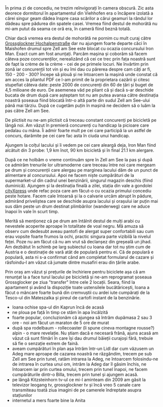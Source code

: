 În prima zi de concediu, ne trezim reînvigorați în camera obscură. Zic asta deorece dormitorul în apartamentul din Viehhofen era o încăpere izolată a cărei singur geam dădea înspre casa scărilor a cărui geamuri la rândul lor dădeau spre pădurea din spatele casei. Vremea fiind destul de mohorâtă nu mi-am putut da seama ce oră era, în cameră fiind beznă totală.

Chiar dacă vremea era destul de mohorâtă ne pornim cu mult curaj către [Grossglockner Hochalpenstraße](http://www.grossglockner.at/en/) dar nu ajungem foarte departe căci în Maishofen drumul spre Zell am See este blocat cu ocazia concursului Iron Man. Exact cum am fost anunțați. Parcăm mașina și coborâm să facem câteva poze concurenților, nerealizând că cei ce trec prin fața noastră sunt de fapt la crème de la crème - cei de pe primele locuri. Ne învârtim prin zonă iar concurenții tot vin și eu îmi dau cu părerea despre cam câți ar fi, 150 - 200 - 300? Începe să plouă și ne întoarcem la mașină unde constat că am acces la pliantul PDF ce l-am primit de la proprietara cazării și citesc stupefiat câteva date: peste 2000 de concurenți din 60 de țări și buget de 4,5 milioane de euro. De asemenea văd pe pliant că și dacă s-ar deschide bucata de drum după care așteptam tot nu am putea avansa către destinația noastră șoseaua fiind blocată într-o altă parte din sudul Zell am See-ului până mai târziu. După ce cugetăm puțin în mașină ne decidem să o luăm la pas către Zell am See.

De plictisit nu ne-am plictisit că treceau constant concurenți pe bicicletă pe lângă noi. Am văzut în premieră concurenți cu handicap la picioare care pedalau cu mâna. Îi admir foarte mult pe cei care participă la un astfel de concurs, darămite pe cei care fac asta în ciuda unui handicap.

Ajungem la colțul lacului și îi vedem pe cei care aleargă deja, Iron Man fiind alcătuit din 3 probe: 1,9 km înot, 90 km bicicletă și în final 21.1 km alergare.

După ce ne holbăm o vreme continuăm spre în Zell am See la pas și după ce admirăm trenurile lor ultramoderne care treceau între noi care mergeam pe drum și concurenții care alergau pe marginea lacului dăm de un punct de alimentare al concursului. Apoi ne facem niște cumpărături de la supermarket-ul din cadrul unei benzinării, singurul magazin deschis (fiind duminică). Ajungem și la destinația finală a zilei, stația din vale a gondolei [cityXpress](https://goo.gl/maps/R4OcR) unde refac poza care am făcut-o cu ocazia primului concediu peste hotare. Facem cale întoarsă și la o calvarie urcăm abrupt în pădure, admirând priveliștea care se deschide asupra lacului și orașului iar puțin mai sus dăm peste un drum destinat plimbărilor (wanderweg) care ne aduce înapoi în vale în scurt timp.

Merită să menționez că pe drum am întâlnit destul de mulți arabi cu nevestele acoperite aproape în totalitate de voal negru. Mă amuza să observ cum dedesubt aveau pantofi de alergat super confortabili sau cum erau vopsite foarte frumos la ochi, practic singura parte vizibilă la nivelul feței. Poze nu am făcut că nu am vrut să declanșez din greșeală un jihad. Am dezbătut în schimb pe larg subiectul cu Ioana dar tot nu știm cum de Austria e o destinație de vară atât de populară pentru ei. Că de populară e populară, asta ni s-a confirmat când am completat formularul de cazare și răsfoindu-l am văzut că jumate dintre musafiri erau din țările arabe.

Prin oraș am văzut și prețurile de închiriere pentru biciclete așa că am renunțat la a face turul lacului pe bicicletă și ne-am reprogramat șoseaua Grossglocker pe ziua "transfer" între cele 2 locații. Seara, fiind la apartament și având la dispoziție toate ustensilele bucătăricești, Ioana a făcut o mâncare foarte bună din cremvuștii cu ardei iute cumpărați de la Tesco-ul din Mateszalka și pireul de cartofi instant de la benzinărie.

- Ioana ochise spa-ul din Kaprun încă de acasă
- ne ploua pe față în timp ce stăm în apa încălzită
- foarte popular, concluzionăm că ajungea să întrăm dupămasa 2 sau 3 ore - noi am făcut un maraton de 5 ore de murat
- după spa rodelbaum - rollecoaster (îi spune cineva montagne rousse?) alpin - o mare revelație. Nu știam dacă e necesară frână, ajuns acasă am văzut că sunt filmări în care își dau drumul băieții curajoși fără, trebuie să fie o senzație extrem de faină.
- aveam cumpărături în plan așa întrăm într-un Lidl dar cum văzusem un Adeg mare aproape de cazarea noastră ne răzgândim, trecem pe sub Zell am See prin tunel, ratăm intrarea la Adeg, ne întoarcem folosindu-ne de intrarea în curtea unui om, intrăm la Adeg dar îl găsim închis, ne întoarcem iar prin curtea omului, trecem prin tunel înapoi, ne facem cumpărăturile dintr-o Billa, trecem prin tunel și ajungem acasă.
- pe lângă Kitzsteinhorn tv-ul ce mi-l aminteam din 2009 am găsit la televizor leogang tv, grossglockner tv și încă vreo 5 canale care transmiteau toată ziua imagini de pe camerele îndreptate asupra stațiunilor
- internetul a mers foarte bine la Anita
